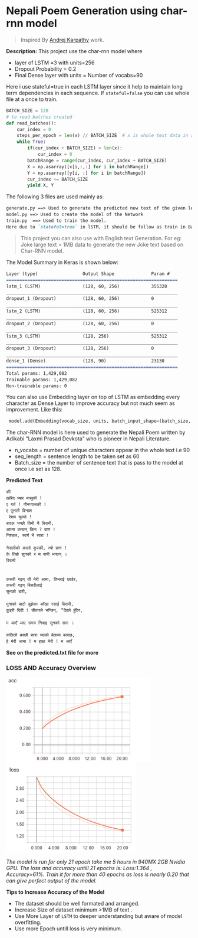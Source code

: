# Nepali Poem Generation using char-rnn  model
> Inspired By [Andrej Karpathy](http://karpathy.github.io/2015/05/21/rnn-effectiveness/) work.

**Description:**
This project use the char-rnn model where
* layer of LSTM =3 with units=256
* Dropout Probability = 0.2
* Final Dense layer with units = Number of vocabs=90

Here i use stateful=true in each LSTM layer since it help to maintain long term dependencies in each sequence. If `stateful=false` you can use whole file at a once to train.

```python
BATCH_SIZE = 128
# to read batches created
def read_batches():
    cur_index = 0
    steps_per_epoch = len(x) // BATCH_SIZE  # x is whole text data in a vector
    while True:
        if(cur_index + BATCH_SIZE) > len(x):
            cur_index = 0
        batchRange = range(cur_index, cur_index + BATCH_SIZE)
        X = np.asarray([x[i,:,:] for i in batchRange])
        Y = np.asarray([y[i, :] for i in batchRange])
        cur_index += BATCH_SIZE
        yield X, Y
```
The following 3 files are used mainly as:
```markdown
generate.py ==> Used to generate the predicted new text of the given length i.e in this case is Nepali Poem.
model.py ==> Used to create the model of the Network
train.py  ==> Used to train the model. 
Here due to `stateful=true` in lSTM, it should be follow as train in Batch.
```

> This project you can also use with English text Generation. For eg: Joke large text > 1MB data to generate the new Joke text based on Char-RNN model.

The Model Summary in Keras is shown below:
```markdown
Layer (type)                 Output Shape              Param #
=================================================================
lstm_1 (LSTM)                (128, 60, 256)            355328
_________________________________________________________________
dropout_1 (Dropout)          (128, 60, 256)            0
_________________________________________________________________
lstm_2 (LSTM)                (128, 60, 256)            525312
_________________________________________________________________
dropout_2 (Dropout)          (128, 60, 256)            0
_________________________________________________________________
lstm_3 (LSTM)                (128, 256)                525312
_________________________________________________________________
dropout_3 (Dropout)          (128, 256)                0
_________________________________________________________________
dense_1 (Dense)              (128, 90)                 23130
=================================================================
Total params: 1,429,082
Trainable params: 1,429,082
Non-trainable params: 0
```
You can also use Embedding layer on top of LSTM as embedding every character as Dense Layer to improve accuracy but not much seem as improvement. Like this:
```python
 model.add(Embedding(vocab_size, units, batch_input_shape=(batch_size, seq_len)))
```
The char-RNN model is here used to generate the Nepali Poem written by Adikabi "Laxmi Prasad Devkota" who is pioneer in Nepali Literature.
* n_vocabs = number of unique characters appear in the whole text i.e 90
* seq_length = sentence length to be taken set as 60
* Batch_size = the number of sentence text that is pass to the model at once i.e set as 128. 

**Predicted Text**
```markdown
﻿की
खरिद प्यार मासुकी !
ए गर्त ! यौनप्यासकी !
ए पुत्तली विनाश
 रेशम चुल्यो !
बादल भन्छौ तिमी नै बिरामी,
आत्मा बस्छन् किन ? प्राण !
निश्चल, स्वर्ग भै सारा !

नेपालीको कालो कुस्की, त्यो प्राण !
के तिम्रो सुनको र म पापी भन्छन् ।
बिरामी


कसरी गइन् ती मेरी आमा, तिम्लाई छाडेर,
कसरी गइन् बिचरीलाई
सुनको बारी,

मुनाको बाटो बुझेका आँखा रसाई बिरामी,
कुइरी दिदी ! चीतनले भन्छिन्, “दैवले हुँदैन,

म आएँ आए समय निदाइ सुनको रामा ।

कलिलो बस्छौ सारा भएको बेलामा बल्दछ,
हे मेरी आमा ! म हाम्रा मेरी ! म आएँ

```
**See on the predicted.txt file for more**


### LOSS AND Accuracy Overview
![accuracy](https://github.com/sushant097/Nepali-Poet-Generation-with-char-RNN-model/blob/master/image/accuracy.png)
![Loss](https://github.com/sushant097/Nepali-Poet-Generation-with-char-RNN-model/blob/master/image/loss.png)


<i>The model is run for only 21 epoch take me 5 hours in 940MX 2GB Nvidia GPU. The loss and accuracy untill 21 epochs is:
Loss:1.364  , Accuracy=61%. Train it for more than 40 epochs as loss is nearly 0.20 that can give perfect output of the model.</i>

**Tips to Increase Accuracy of the Model**
* The dataset should be well formated and arranged.
* Increase Size of dataset minimum >1MB of text .
* Use More Layer of `LSTM` to deeper understanding but aware of model overfitting.
* Use more Epoch untill loss is very minimum.
